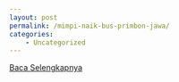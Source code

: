 ```yaml
---
layout: post
permalink: /mimpi-naik-bus-primbon-jawa/
categories:
    - Uncategorized
---
```


[Baca Selengkapnya](/09)